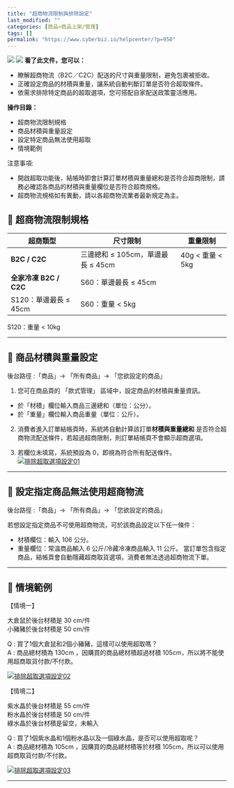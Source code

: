 ```yaml
---
title: "超商物流限制與排除設定"
last_modified: ""
categories: [商品>商品上架/管理]
tags: []
permalink: "https://www.cyberbiz.io/helpcenter/?p=950"
---
```


![](https://www.cyberbiz.io/helpcenter/wp-content/uploads/一般版3.png)
![](https://www.cyberbiz.io/helpcenter/wp-content/uploads/PLUS版3.png)
**看了此文件，您可以：**  

* 瞭解超商物流（B2C／C2C）配送的尺寸與重量限制，避免包裹被拒收。
* 正確設定商品的材積與重量，讓系統自動判斷訂單是否符合超取條件。
* 依需求排除特定商品的超取選項，您可搭配自家配送政策靈活應用。

**操作目錄：**

* 超商物流限制規格
* 商品材積與重量設定
* 設定特定商品無法使用超取
* 情境範例

注意事項:  

* 開啟超取功能後，結帳時即會計算訂單材積與重量總和是否符合超商限制，請務必確認各商品的材積與重量欄位是否符合超商規格。
* 超商物流規格如有異動，請以各超商物流業者最新規定為主。



## 📌 超商物流限制規格


超商類型 | 尺寸限制 | 重量限制  
---|---|---  
**B2C / C2C** | 三邊總和 ≤ 105cm，單邊最長 ≤ 45cm | 40g < 重量 < 5kg  
**全家冷凍 B2C / C2C** | S60：單邊最長 ≤ 45cm  
S120：單邊最長 ≤ 45cm | S60：重量 < 5kg  
S120：重量 < 10kg  

* * *

## 📌 商品材積與重量設定


後台路徑 :「商品」→ 「所有商品」→ 「您欲設定的商品」  


1. 您可在商品頁的 「款式管理」 區域中，設定商品的材積與重量資訊。 
* 於「材積」欄位輸入商品三邊總和（單位：公分）。
* 於「重量」欄位輸入商品重量（單位：公斤）。


2. 消費者進入訂單結帳頁時，系統將自動計算該訂單**材積與重量總和** 是否符合超商物流配送條件，若超過超商限制，則訂單結帳頁不會顯示超商選項。


3. 若欄位未填寫，系統預設為 0，即視為符合所有配送條件。
[![排除超取選項設定01](https://www.cyberbiz.io/helpcenter/wp-content/uploads/排除超取選項設定01.png)](https://www.cyberbiz.io/helpcenter/wp-content/uploads/排除超取選項設定01.png)

* * *

## 📌 設定指定商品無法使用超商物流


後台路徑 :「商品」→ 「所有商品」→ 「您欲設定的商品」  

若想設定指定商品不可使用超商物流，可於該商品設定以下任一條件：

* 材積欄位：輸入 106 公分。
* 重量欄位：常溫商品輸入 6 公斤/冷藏冷凍商品輸入 11 公斤。
當訂單包含指定商品，結帳頁會自動隱藏超商取貨選項，消費者無法透過超商物流下單。

* * *

## 📌 情境範例



【情境一】

大倉鼠於後台材積是 30 cm/件  
小豬豬於後台材積是 50 cm/件  


Q : 買了1個大倉鼠和2個小豬豬，這樣可以使用超取嗎？  
A : 商品總材積為 130cm ，因購買的商品總材積超過材積 105cm，所以將不能使用超商取貨付款/不付款。

[![排除超取選項設定02](https://www.cyberbiz.io/helpcenter/wp-content/uploads/排除超取選項設定02.png)](https://www.cyberbiz.io/helpcenter/wp-content/uploads/排除超取選項設定02.png)  

【情境二】

紫水晶於後台材積是 55 cm/件  
粉水晶於後台材積是 50 cm/件  
綠水晶於後台材積是留空，未輸入  


Q : 買了1個紫水晶和1個粉水晶以及一個綠水晶，是否可以使用超取呢？  
A : 商品總材積為 105cm ，因購買的商品總材積等於材積 105cm，所以可以使用超商取貨付款/不付款。

[![排除超取選項設定03](https://www.cyberbiz.io/helpcenter/wp-content/uploads/排除超取選項設定03.png)](https://www.cyberbiz.io/helpcenter/wp-content/uploads/排除超取選項設定03.png)

* * *

